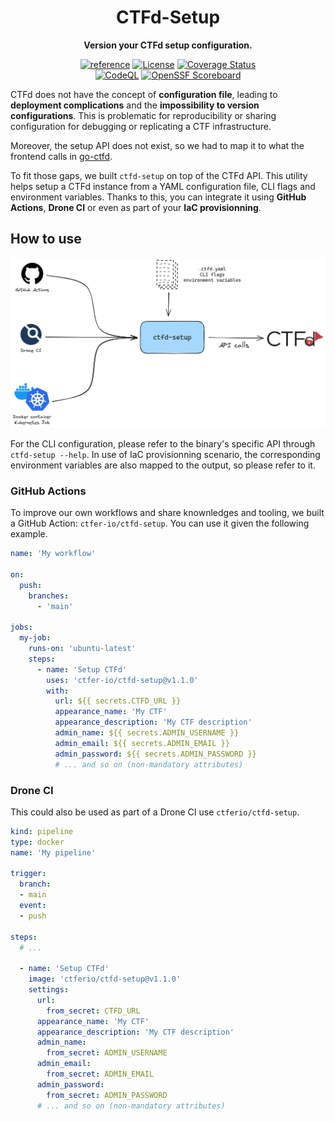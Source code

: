 <div align="center">
  <h1>CTFd-Setup</h1>
  <p><b>Version your CTFd setup configuration.</b><p>
  <a href="https://pkg.go.dev/github.com/ctfer-io/ctfd-setup"><img src="https://shields.io/badge/-reference-blue?logo=go&style=for-the-badge" alt="reference"></a>
  <a href=""><img src="https://img.shields.io/github/license/ctfer-io/ctfd-setup?style=for-the-badge" alt="License"></a>
  <a href="https://coveralls.io/github/ctfer-io/ctfd-setup?branch=main"><img src="https://img.shields.io/coverallsCoverage/github/ctfer-io/ctfd-setup?style=for-the-badge" alt="Coverage Status"></a>
	<br>
	<a href="https://github.com/ctfer-io/ctfd-setup/actions/workflows/codeql-analysis.yaml"><img src="https://img.shields.io/github/actions/workflow/status/ctfer-io/ctfd-setup/codeql-analysis.yaml?style=for-the-badge&label=CodeQL" alt="CodeQL"></a>
    <a href="https://securityscorecards.dev/viewer/?uri=github.com/ctfer-io/ctfd-setup"><img src="https://img.shields.io/ossf-scorecard/github.com/ctfer-io/ctfd-setup?label=openssf%20scorecard&style=for-the-badge" alt="OpenSSF Scoreboard"></a>
</div>

CTFd does not have the concept of **configuration file**, leading to **deployment complications** and the **impossibility to version configurations**.
This is problematic for reproducibility or sharing configuration for debugging or replicating a CTF infrastructure.

Moreover, the setup API does not exist, so we had to map it to what the frontend calls in [go-ctfd](https://github.com/ctfer-io/go-ctfd/blob/main/api/setup.go).

To fit those gaps, we built `ctfd-setup` on top of the CTFd API. This utility helps setup a CTFd instance from a YAML configuration file, CLI flags and environment variables.
Thanks to this, you can integrate it using **GitHub Actions**, **Drone CI** or even as part of your **IaC provisionning**.

## How to use

<div align="center">
    <img src="res/how-to-use.excalidraw.png" alt="ctfd-setup utility used in GitHub Actions, Drone CI and Docker and Kubernetes initial container" width="800px">
</div>

For the CLI configuration, please refer to the binary's specific API through `ctfd-setup --help`.
In use of IaC provisionning scenario, the corresponding environment variables are also mapped to the output, so please refer to it.

### GitHub Actions

To improve our own workflows and share knownledges and tooling, we built a GitHub Action: `ctfer-io/ctfd-setup`.
You can use it given the following example.

```yaml
name: 'My workflow'

on:
  push:
    branches:
      - 'main'

jobs:
  my-job:
    runs-on: 'ubuntu-latest'
    steps:
      - name: 'Setup CTFd'
        uses: 'ctfer-io/ctfd-setup@v1.1.0'
        with:
          url: ${{ secrets.CTFD_URL }}
          appearance_name: 'My CTF'
          appearance_description: 'My CTF description'
          admin_name: ${{ secrets.ADMIN_USERNAME }}
          admin_email: ${{ secrets.ADMIN_EMAIL }}
          admin_password: ${{ secrets.ADMIN_PASSWORD }}
          # ... and so on (non-mandatory attributes)
```

### Drone CI

This could also be used as part of a Drone CI use `ctferio/ctfd-setup`.

```yaml
kind: pipeline
type: docker
name: 'My pipeline'

trigger:
  branch:
  - main
  event:
  - push

steps:
  # ...

  - name: 'Setup CTFd'
    image: 'ctferio/ctfd-setup@v1.1.0'
    settings:
      url:
        from_secret: CTFD_URL
      appearance_name: 'My CTF'
      appearance_description: 'My CTF description'
      admin_name:
        from_secret: ADMIN_USERNAME
      admin_email:
        from_secret: ADMIN_EMAIL
      admin_password:
        from_secret: ADMIN_PASSWORD
      # ... and so on (non-mandatory attributes)
```
